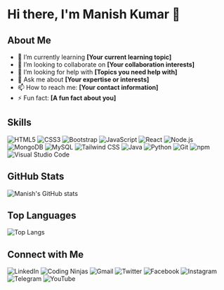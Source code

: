 # Hi there, I'm Manish Kumar 👋

## About Me

- 🌱 I’m currently learning **[Your current learning topic]**
- 👯 I’m looking to collaborate on **[Your collaboration interests]**
- 🤔 I’m looking for help with **[Topics you need help with]**
- 💬 Ask me about **[Your expertise or interests]**
- 📫 How to reach me: **[Your contact information]**
- ⚡ Fun fact: **[A fun fact about you]**

## Skills

![HTML5](https://img.shields.io/badge/-HTML5-E34F26?style=flat&logo=html5&logoColor=white)
![CSS3](https://img.shields.io/badge/-CSS3-1572B6?style=flat&logo=css3&logoColor=white)
![Bootstrap](https://img.shields.io/badge/-Bootstrap-563D7C?style=flat&logo=bootstrap&logoColor=white)
![JavaScript](https://img.shields.io/badge/-JavaScript-F7DF1E?style=flat&logo=javascript&logoColor=black)
![React](https://img.shields.io/badge/-React-61DAFB?style=flat&logo=react&logoColor=black)
![Node.js](https://img.shields.io/badge/-Node.js-339933?style=flat&logo=node.js&logoColor=white)
![MongoDB](https://img.shields.io/badge/-MongoDB-47A248?style=flat&logo=mongodb&logoColor=white)
![MySQL](https://img.shields.io/badge/-MySQL-4479A1?style=flat&logo=mysql&logoColor=white)
![Tailwind CSS](https://img.shields.io/badge/-TailwindCSS-38B2AC?style=flat&logo=tailwind-css&logoColor=white)
![Java](https://img.shields.io/badge/-Java-007396?style=flat&logo=java&logoColor=white)
![Python](https://img.shields.io/badge/-Python-3776AB?style=flat&logo=python&logoColor=white)
![Git](https://img.shields.io/badge/-Git-F05032?style=flat&logo=git&logoColor=white)
![npm](https://img.shields.io/badge/-npm-CB3837?style=flat&logo=npm&logoColor=white)
![Visual Studio Code](https://img.shields.io/badge/-Visual%20Studio%20Code-007ACC?style=flat&logo=visual-studio-code&logoColor=white)

## GitHub Stats

![Manish's GitHub stats](https://github-readme-stats.vercel.app/api?username=VERMAMANISHKUMAR&show_icons=true&theme=radical)

## Top Languages

![Top Langs](https://github-readme-stats.vercel.app/api/top-langs/?username=VERMAMANISHKUMAR&layout=compact&theme=radical)


## Connect with Me

![LinkedIn](https://img.shields.io/badge/-LinkedIn-0077B5?style=for-the-badge&logo=linkedin&logoColor=white)
![Coding Ninjas](https://img.shields.io/badge/-Coding%20Ninjas-FF6D00?style=for-the-badge&logo=coding-ninjas&logoColor=white)
![Gmail](https://img.shields.io/badge/-Gmail-D14836?style=for-the-badge&logo=gmail&logoColor=white)
![Twitter](https://img.shields.io/badge/-Twitter-1DA1F2?style=for-the-badge&logo=twitter&logoColor=white)
![Facebook](https://img.shields.io/badge/-Facebook-1877F2?style=for-the-badge&logo=facebook&logoColor=white)
![Instagram](https://img.shields.io/badge/-Instagram-E4405F?style=for-the-badge&logo=instagram&logoColor=white)
![Telegram](https://img.shields.io/badge/-Telegram-2CA5E0?style=for-the-badge&logo=telegram&logoColor=white)
![YouTube](https://img.shields.io/badge/-YouTube-FF0000?style=for-the-badge&logo=youtube&logoColor=white)
